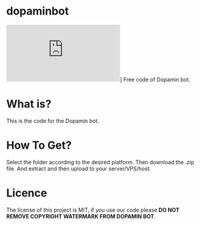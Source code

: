 # dopaminbot
[![Codefactor](https://cdn.trakteer.id/js/embed/trbtn.min.js)](https://trakteer.id/clumbuzz)]
Free code of Dopamin bot.
# **What is?**
This is the code for the Dopamin bot.
# How To Get?
Select the folder according to the desired platform. Then download the .zip file. And extract and then upload to your server/VPS/host.
# Licence
The license of this project is MIT, if you use our code please **DO NOT REMOVE COPYRIGHT WATERMARK FROM DOPAMIN BOT**.
